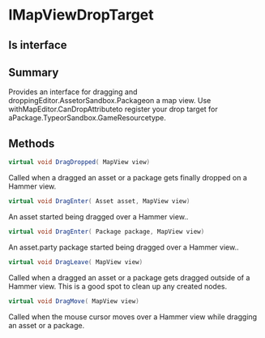 # IMapViewDropTarget

## Is interface

## Summary

Provides an interface for dragging and droppingEditor.AssetorSandbox.Packageon a map view.
Use withMapEditor.CanDropAttributeto register your drop target for aPackage.TypeorSandbox.GameResourcetype.
## Methods

```c#
virtual void DragDropped( MapView view) 
```
Called when a dragged an asset or a package gets finally dropped on a Hammer view.
```c#
virtual void DragEnter( Asset asset, MapView view) 
```
An asset started being dragged over a Hammer view..
```c#
virtual void DragEnter( Package package, MapView view) 
```
An asset.party package started being dragged over a Hammer view..
```c#
virtual void DragLeave( MapView view) 
```
Called when a dragged an asset or a package gets dragged outside of a Hammer view.
This is a good spot to clean up any created nodes.
```c#
virtual void DragMove( MapView view) 
```
Called when the mouse cursor moves over a Hammer view while dragging an asset or a package.
